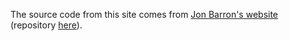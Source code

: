 The source code from this site comes from [Jon Barron's website](https://jonbarron.info/) (repository [here](https://github.com/jonbarron/jonbarron.github.io)).